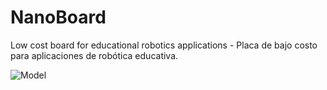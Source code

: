 # NanoBoard
 Low cost board for educational robotics applications - Placa de bajo costo para aplicaciones de robótica educativa.

![Model](https://github.com/Open-Hardware_Latinoamerica/NanoBoard/blob/master/imagenes/3dmodel.jpg?raw=true)

